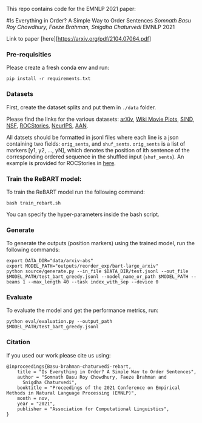 This repo contains code for the EMNLP 2021 paper:

#Is Everything in Order? A Simple Way to Order Sentences
*Somnath Basu Roy Chowdhury, Faeze Brahman, Snigdha Chaturvedi* EMNLP 2021

Link to paper [here][https://arxiv.org/pdf/2104.07064.pdf]

### Pre-requisities

Please create a fresh conda env and run:

```
pip install -r requirements.txt
```

### Datasets

First, create the dataset splits and put them in `./data` folder.

Please find the links for the various datasets: [arXiv](https://drive.google.com/drive/folders/0B-mnK8kniGAiNVB6WTQ4bmdyamc), [Wiki Movie Plots](https://www.kaggle.com/jrobischon/wikipedia-movie-plots), [SIND](http://visionandlanguage.net/VIST/dataset.html), [NSF](https://archive.ics.uci.edu/ml/datasets/NSF+Research+Award+Abstracts+1990-2003), [ROCStories](https://www.cs.rochester.edu/nlp/rocstories/), [NeurIPS](https://www.kaggle.com/benhamner/nips-papers), [AAN](https://github.com/EagleW/ACL_titles_abstracts_dataset).

All datsets should be formatted in jsonl files where each line is a json containing two fields: `orig_sents`, and `shuf_sents`. `orig_sents` is a list of markers [y1, y2, ..., yN], which denotes the position of ith sentence of the corresponding ordered sequence in the shuffled input (`shuf_sents`). An example is provided for ROCStories in [here]().

### Train the ReBART model:

To train the ReBART model run the following command:

```
bash train_rebart.sh
```
You can specify the hyper-parameters inside the bash script.

### Generate

To generate the outputs (position markers) using the trained model, run the following commands:

```
export DATA_DIR="data/arxiv-abs"
export MODEL_PATH="outputs/reorder_exp/bart-large_arxiv"
python source/generate.py --in_file $DATA_DIR/test.jsonl --out_file $MODEL_PATH/test_bart_greedy.jsonl --model_name_or_path $MODEL_PATH --beams 1 --max_length 40 --task index_with_sep --device 0
```

### Evaluate

To evaluate the model and get the performance metrics, run:

```
python eval/evaluation.py --output_path $MODEL_PATH/test_bart_greedy.jsonl
```


### Citation

If you used our work please cite us using:

```
@inproceedings{Basu-brahman-chaturvedi-rebart,
    title = "Is Everything in Order? A Simple Way to Order Sentences",
    author = "Somnath Basu Roy Chowdhury, Faeze Brahman and
      Snigdha Chaturvedi",
    booktitle = "Proceedings of the 2021 Conference on Empirical Methods in Natural Language Processing (EMNLP)",
    month = nov,
    year = "2021",
    publisher = "Association for Computational Linguistics",
}
```

